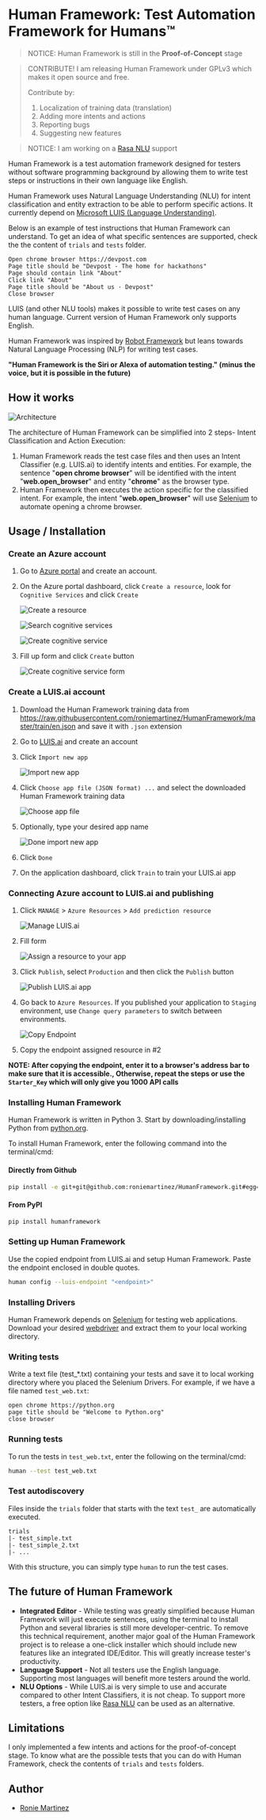 # Human Framework: Test Automation Framework for Humans™

> NOTICE: Human Framework is still in the **Proof-of-Concept** stage

> CONTRIBUTE! I am releasing Human Framework under GPLv3 which makes it open source and free.
> 
> Contribute by:
> 1. Localization of training data (translation)
> 2. Adding more intents and actions
> 3. Reporting bugs
> 4. Suggesting new features

> NOTICE: I am working on a [Rasa NLU](https://rasa.com/docs/rasa/nlu/about/) support

Human Framework is a test automation framework designed for testers without software programming background by allowing them to write test steps or instructions in their own language like English.

Human Framework uses Natural Language Understanding (NLU) for intent classification and entity extraction to be able to perform specific actions. 
It currently depend on [Microsoft LUIS (Language Understanding)](https://www.luis.ai/).

Below is an example of test instructions that Human Framework can understand.
To get an idea of what specific sentences are supported, check the the content of `trials` and `tests` folder.

```
Open chrome browser https://devpost.com
Page title should be "Devpost - The home for hackathons"
Page should contain link "About"
Click link "About"
Page title should be "About us · Devpost"
Close browser
```

LUIS (and other NLU tools) makes it possible to write test cases on any human language. 
Current version of Human Framework only supports English. 

Human Framework was inspired by [Robot Framework](https://robotframework.org/) but leans towards 
Natural Language Processing (NLP) for writing test cases.

**"Human Framework is the Siri or Alexa of automation testing." (minus the voice, but it is possible in the future)**

## How it works

![Architecture](images/architecture.png)

The architecture of Human Framework can be simplified into 2 steps- Intent Classification and Action Execution:

1. Human Framework reads the test case files and then uses an Intent Classifier (e.g. LUIS.ai) to identify intents and entities.
For example, the sentence "**open chrome browser**" will be identified with the intent "**web.open_browser**" and entity "**chrome**" as the browser type.
2. Human Framework then executes the action specific for the classified intent. 
For example, the intent "**web.open_browser**" will use [Selenium](https://www.seleniumhq.org/) to automate opening a chrome browser.

## Usage / Installation

### Create an Azure account

1. Go to [Azure portal](https://portal.azure.com) and create an account.
2. On the Azure portal dashboard, click `Create a resource`, look for `Cognitive Services` and click `Create`

    ![Create a resource](images/create-a-resource.PNG)
    
    ![Search cognitive services](images/search-cognitive-services.PNG)
    
    ![Create cognitive service](images/create-cognitive-services.PNG)
    
3. Fill up form and click `Create` button

    ![Create cognitive service form](images/form-cognitive-services.PNG)

### Create a LUIS.ai account

1. Download the Human Framework training data from https://raw.githubusercontent.com/roniemartinez/HumanFramework/master/train/en.json and save it with `.json` extension
2. Go to [LUIS.ai](https://luis.ai) and create an account
3. Click `Import new app`

    ![Import new app](images/import-new-app.PNG)
    
4. Click `Choose app file (JSON format) ...` and select the downloaded Human Framework training data

    ![Choose app file](images/choose-app-file.PNG)
    
5. Optionally, type your desired app name

    ![Done import new app](images/done-import-new-app.PNG)
    
6. Click `Done`
7. On the application dashboard, click `Train` to train your LUIS.ai app

### Connecting Azure account to LUIS.ai and publishing

1. Click `MANAGE` > `Azure Resources` > `Add prediction resource`

    ![Manage LUIS.ai](images/manage-luis.PNG)
    
2. Fill form

    ![Assign a resource to your app](images/assign-a-resource-to-your-app.PNG)
    
3. Click `Publish`, select `Production` and then click the `Publish` button

    ![Publish LUIS.ai app](images/publish-app.PNG)
    
4. Go back to `Azure Resources`. If you published your application to `Staging` environment, use `Change query parameters` to switch between environments.

    ![Copy Endpoint](images/copy-endpoint.PNG)
    
5. Copy the endpoint assigned resource in #2

**NOTE: After copying the endpoint, enter it to a browser's address bar to make sure that it is accessible., Otherwise, repeat the steps or use the `Starter_Key` which will only give you 1000 API calls**

### Installing Human Framework

Human Framework is written in Python 3. Start by downloading/installing Python from [python.org](https://python.org). 
 
To install Human Framework, enter the following command into the terminal/cmd:

#### Directly from Github
```bash
pip install -e git+git@github.com:roniemartinez/HumanFramework.git#egg=humanframework
```

#### From PyPI
```bash
pip install humanframework
```

### Setting up Human Framework

Use the copied endpoint from LUIS.ai and setup Human Framework. Paste the endpoint enclosed in double quotes.
 
```bash
human config --luis-endpoint "<endpoint>"
```

### Installing Drivers

Human Framework depends on [Selenium](https://www.seleniumhq.org/) for testing web applications. Download your desired 
[webdriver](https://www.seleniumhq.org/about/platforms.jsp) and extract them to your local working directory.

### Writing tests

Write a text file (test_*.txt) containing your tests and save it to local working directory where you placed the Selenium Drivers.
For example, if we have a file named `test_web.txt`:

```text
open chrome https://python.org
page title should be "Welcome to Python.org"
close browser
```

### Running tests

To run the tests in `test_web.txt`, enter the following on the terminal/cmd:

```bash
human --test test_web.txt
```

### Test autodiscovery

Files inside the `trials` folder that starts with the text `test_` are automatically executed.

```text
trials
|- test_simple.txt
|- test_simple_2.txt
|- ...
```

With this structure, you can simply type `human` to run the test cases.

## The future of Human Framework

- **Integrated Editor** - While testing was greatly simplified because Human Framework will just execute sentences, 
using the terminal to install Python and several libraries is still more developer-centric.
To remove this technical requirement, another major goal of the Human Framework project is to release a 
one-click installer which should include new features like an integrated IDE/Editor. 
This will greatly increase tester's productivity.
- **Language Support** - Not all testers use the English language. Supporting most languages will benefit more testers around the world. 
- **NLU Options** - While LUIS.ai is very simple to use and accurate compared to other Intent Classifiers, it is not cheap.
To support more testers, a free option like [Rasa NLU](https://rasa.com/docs/rasa/nlu/about/) can be used as an alternative.

## Limitations

I only implemented a few intents and actions for the proof-of-concept stage.
To know what are the possible tests that you can do with Human Framework, check the contents of `trials` and `tests` folders.

## Author

- [Ronie Martinez](mailto:ronmarti18@gmail.com)
